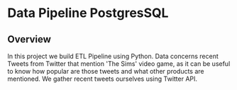 # Data Pipeline PostgresSQL

## **Overview**
In this project we build ETL Pipeline using Python. Data concerns recent Tweets from Twitter that mention 'The Sims' video game, as it can be useful to know how popular are those tweets and what other products are mentioned. We gather recent tweets ourselves using Twitter API.


